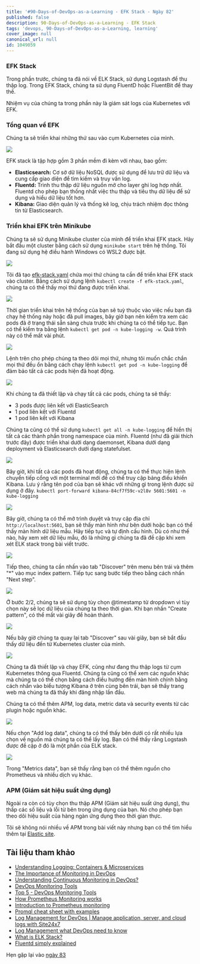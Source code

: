 ```yaml
---
title: '#90-Days-of-DevOps-as-a-Learning - EFK Stack - Ngày 82'
published: false
description: 90-Days-of-DevOps-as-a-Learning - EFK Stack
tags: 'devops, 90-Days-of-DevOps-as-a-Learning, learning'
cover_image: null
canonical_url: null
id: 1049059
---
```


### EFK Stack

Trong phần trước, chúng ta đã nói về ELK Stack, sử dụng Logstash để thu thập log. Trong EFK Stack, chúng ta sử dụng FluentD hoặc FluentBit để thay thế.

Nhiệm vụ của chúng ta trong phần này là giám sát logs của Kubernetes với EFK.

### Tổng quan về EFK

Chúng ta sẽ triển khai những thứ sau vào cụm Kubernetes của mình.

![](../../Days/Images/Day82_Monitoring1.png)

EFK stack là tập hợp gồm 3 phần mềm đi kèm với nhau, bao gồm:

- **Elasticsearch:** Cơ sở dữ liệu NoSQL được sử dụng để lưu trữ dữ liệu và cung cấp giao diện để tìm kiếm và truy vấn log.
- **Fluentd:** Trình thu thập dữ liệu nguồn mở cho layer ghi log hợp nhất. Fluentd cho phép bạn thống nhất việc thu thập và tiêu thụ dữ liệu để sử dụng và hiểu dữ liệu tốt hơn.
- **Kibana:** Giao diện quản lý và thống kê log, chịu trách nhiệm đọc thông tin từ Elasticsearch.

### Triển khai EFK trên Minikube

Chúng ta sẽ sử dụng Minikube cluster của mình để triển khai EFK stack. Hãy bắt đầu một cluster bằng cách sử dụng `minikube start` trên hệ thống. Tôi đang sử dụng hệ điều hành Windows có WSL2 được bật.

![](../../Days/Images/Day82_Monitoring2.png)

Tôi đã tạo [efk-stack.yaml](../../Days/Monitoring/EFK%20Stack/efk-stack.yaml) chứa mọi thứ chúng ta cần để triển khai EFK stack vào cluster. Bằng cách sử dụng lệnh `kubectl create -f efk-stack.yaml`, chúng ta có thể thấy mọi thứ đang được triển khai.

![](../../Days/Images/Day82_Monitoring3.png)

Thời gian triển khai trên hệ thống của bạn sẽ tuỳ thuộc vào việc nếu bạn đã chạy hệ thống này hoặc đã pull images, bây giờ bạn nên kiểm tra xem các pods đã ở trạng thái sẵn sàng chưa trước khi chúng ta có thể tiếp tục. Bạn có thể kiểm tra bằng lệnh `kubectl get pod -n kube-logging -w`. Quá trình này có thể mất vài phút.

![](../../Days/Images/Day82_Monitoring4.png)

Lệnh trên cho phép chúng ta theo dõi mọi thứ, nhưng tôi muốn chắc chắn mọi thứ đều ổn bằng cách chạy lệnh `kubectl get pod -n kube-logging` để đảm bảo tất cả các pods hiện đã hoạt động.

![](../../Days/Images/Day82_Monitoring5.png)

Khi chúng ta đã thiết lập và chạy tất cả các pods, chúng ta sẽ thấy:

- 3 pods được liên kết với ElasticSearch
- 1 pod liên kết với Fluentd
- 1 pod liên kết với Kibana

Chúng ta cũng có thể sử dụng `kubectl get all -n kube-logging` để hiển thị tất cả các thành phần trong namespace của mình. Fluentd (như đã giải thích trước đây) được triển khai dưới dạng daemonset, Kibana dưới dạng deployment và Elasticsearch dưới dạng statefulset.

![](../../Days/Images/Day82_Monitoring6.png)

Bây giờ, khi tất cả các pods đã hoạt động, chúng ta có thể thực hiện lệnh chuyển tiếp cổng với một terminal mới để có thể truy cập bảng điều khiển Kibana. Lưu ý rằng tên pod của bạn sẽ khác với những gì trong lệnh được sử dụng ở đây. `kubectl port-forward kibana-84cf7f59c-v2l8v 5601:5601 -n kube-logging`

![](../../Days/Images/Day82_Monitoring7.png)

Bây giờ, chúng ta có thể mở trình duyệt và truy cập địa chỉ `http://localhost:5601`, bạn sẽ thấy màn hình như bên dưới hoặc bạn có thể thấy màn hình dữ liệu mẫu. Hãy tiếp tục và tự định cấu hình. Dù có như thế nào, hãy xem xét dữ liệu mẫu, đó là những gì chúng ta đã đề cập khi xem xét ELK stack trong bài viết trước.

![](../../Days/Images/Day82_Monitoring8.png)

Tiếp theo, chúng ta cần nhấn vào tab "Discover" trên menu bên trái và thêm "\*" vào mục index pattern. Tiếp tục sang bước tiếp theo bằng cách nhấn "Next step".

![](../../Days/Images/Day82_Monitoring9.png)

Ở bước 2/2, chúng ta sẽ sử dụng tùy chọn @timestamp từ dropdown vì tùy chọn này sẽ lọc dữ liệu của chúng ta theo thời gian. Khi bạn nhấn "Create pattern", có thể mất vài giây để hoàn thành.

![](../../Days/Images/Day82_Monitoring10.png)

Nếu bây giờ chúng ta quay lại tab "Discover" sau vài giây, bạn sẽ bắt đầu thấy dữ liệu đến từ Kubernetes cluster của mình.

![](../../Days/Images/Day82_Monitoring11.png)

Chúng ta đã thiết lập và chạy EFK, cũng như đang thu thập logs từ cụm Kubernetes thông qua Fluentd. Chúng ta cũng có thể xem các nguồn khác mà chúng ta có thể chọn bằng cách điều hướng đến màn hình chính bằng cách nhấn vào biểu tượng Kibana ở trên cùng bên trái, bạn sẽ thấy trang web mà chúng ta đã thấy khi đăng nhập lần đầu.

Chúng ta có thể thêm APM, log data, metric data và security events từ các plugin hoặc nguồn khác.

![](../../Days/Images/Day82_Monitoring12.png)

Nếu chọn "Add log data", chúng ta có thể thấy bên dưới có rất nhiều lựa chọn về nguồn mà chúng ta có thể lấy log. Bạn có thể thấy rằng Logstash được đề cập ở đó là một phần của ELK stack.

![](../../Days/Images/Day82_Monitoring13.png)

Trong "Metrics data", bạn sẽ thấy rằng bạn có thể thêm nguồn cho Prometheus và nhiều dịch vụ khác.

### APM (Giám sát hiệu suất ứng dụng)

Ngoài ra còn có tùy chọn thu thập APM (Giám sát hiệu suất ứng dụng), thu thấp các số liệu và lỗi từ bên trong ứng dụng của bạn. Nó cho phép bạn theo dõi hiệu suất của hàng ngàn ứng dụng theo thời gian thực.

Tôi sẽ không nói nhiều về APM trong bài viết này nhưng bạn có thể tìm hiểu thêm tại [Elastic site](https://www.elastic.co/observability/application-performance-monitoring).

## Tài liệu tham khảo

- [Understanding Logging: Containers & Microservices](https://www.youtube.com/watch?v=MMVdkzeQ848)
- [The Importance of Monitoring in DevOps](https://www.devopsonline.co.uk/the-importance-of-monitoring-in-devops/)
- [Understanding Continuous Monitoring in DevOps?](https://medium.com/devopscurry/understanding-continuous-monitoring-in-devops-f6695b004e3b)
- [DevOps Monitoring Tools](https://www.youtube.com/watch?v=Zu53QQuYqJ0)
- [Top 5 - DevOps Monitoring Tools](https://www.youtube.com/watch?v=4t71iv_9t_4)
- [How Prometheus Monitoring works](https://www.youtube.com/watch?v=h4Sl21AKiDg)
- [Introduction to Prometheus monitoring](https://www.youtube.com/watch?v=5o37CGlNLr8)
- [Promql cheat sheet with examples](https://www.containiq.com/post/promql-cheat-sheet-with-examples)
- [Log Management for DevOps | Manage application, server, and cloud logs with Site24x7](https://www.youtube.com/watch?v=J0csO_Shsj0)
- [Log Management what DevOps need to know](https://devops.com/log-management-what-devops-teams-need-to-know/)
- [What is ELK Stack?](https://www.youtube.com/watch?v=4X0WLg05ASw)
- [Fluentd simply explained](https://www.youtube.com/watch?v=5ofsNyHZwWE&t=14s)

Hẹn gặp lại vào [ngày 83](day83.md)
